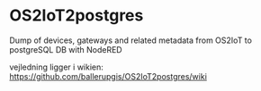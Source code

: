 # OS2IoT2postgres
Dump of devices, gateways and related metadata from OS2IoT to postgreSQL DB with NodeRED

vejledning ligger i wikien: https://github.com/ballerupgis/OS2IoT2postgres/wiki
